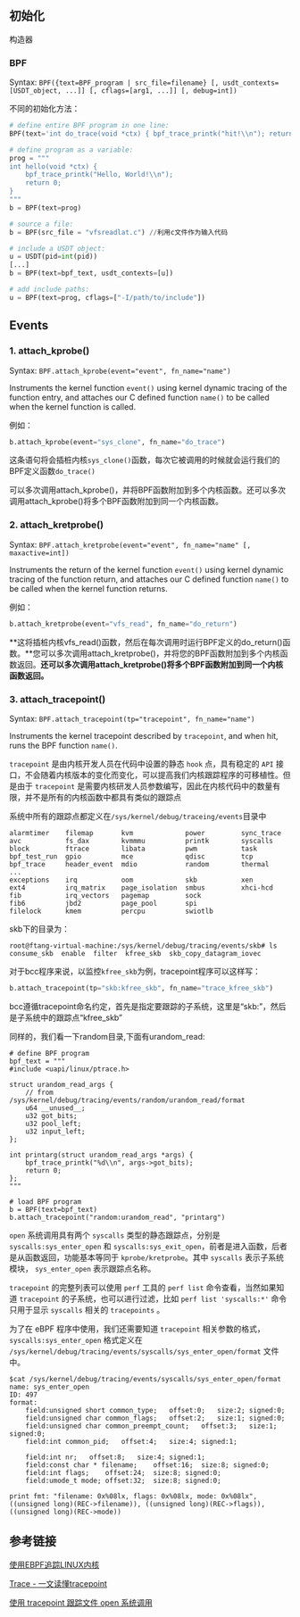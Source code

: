 ## 初始化

构造器

### BPF

Syntax: `BPF({text=BPF_program | src_file=filename} [, usdt_contexts=[USDT_object, ...]] [, cflags=[arg1, ...]] [, debug=int])`

不同的初始化方法：

```python
# define entire BPF program in one line:
BPF(text='int do_trace(void *ctx) { bpf_trace_printk("hit!\\n"); return 0; }');

# define program as a variable:
prog = """
int hello(void *ctx) {
    bpf_trace_printk("Hello, World!\\n");
    return 0;
}
"""
b = BPF(text=prog)

# source a file:
b = BPF(src_file = "vfsreadlat.c") //利用c文件作为输入代码

# include a USDT object:
u = USDT(pid=int(pid))
[...]
b = BPF(text=bpf_text, usdt_contexts=[u])

# add include paths:
u = BPF(text=prog, cflags=["-I/path/to/include"])
```

## Events

### 1. attach_kprobe()

Syntax: `BPF.attach_kprobe(event="event", fn_name="name")`

Instruments the kernel function `event()` using kernel dynamic tracing of the function entry, and attaches our C defined function `name()` to be called when the kernel function is called.

例如：

```python
b.attach_kprobe(event="sys_clone", fn_name="do_trace")
```

这条语句将会插桩内核`sys_clone()`函数，每次它被调用的时候就会运行我们的BPF定义函数`do_trace()`

可以多次调用attach_kprobe()，并将BPF函数附加到多个内核函数。还可以多次调用attach_kprobe()将多个BPF函数附加到同一个内核函数。

### 2. attach_kretprobe()

Syntax: `BPF.attach_kretprobe(event="event", fn_name="name" [, maxactive=int])`

Instruments the return of the kernel function `event()` using kernel dynamic tracing of the function return, and attaches our C defined function `name()` to be called when the kernel function returns.

例如：

```python
b.attach_kretprobe(event="vfs_read", fn_name="do_return")
```

**这将插桩内核vfs_read()函数，然后在每次调用时运行BPF定义的do_return()函数。**您可以多次调用attach_kretprobe()，并将您的BPF函数附加到多个内核函数返回。**还可以多次调用attach_kretprobe()将多个BPF函数附加到同一个内核函数返回。**


### 3. attach_tracepoint()

Syntax: `BPF.attach_tracepoint(tp="tracepoint", fn_name="name")`

Instruments the kernel tracepoint described by `tracepoint`, and when hit, runs the BPF function `name()`.

`tracepoint` 是由内核开发人员在代码中设置的静态 `hook` 点，具有稳定的 `API` 接口，不会随着内核版本的变化而变化，可以提高我们内核跟踪程序的可移植性。但是由于 `tracepoint` 是需要内核研发人员参数编写，因此在内核代码中的数量有限，并不是所有的内核函数中都具有类似的跟踪点

系统中所有的跟踪点都定义在`/sys/kernel/debug/traceing/events`目录中

```shell
alarmtimer    filemap       kvm             power         sync_trace
avc           fs_dax        kvmmmu          printk        syscalls
block         ftrace        libata          pwm           task
bpf_test_run  gpio          mce             qdisc         tcp
bpf_trace     header_event  mdio            random        thermal
...
exceptions    irq           oom             skb           xen
ext4          irq_matrix    page_isolation  smbus         xhci-hcd
fib           irq_vectors   pagemap         sock
fib6          jbd2          page_pool       spi
filelock      kmem          percpu          swiotlb

```

skb下的目录为：

```shell
root@ftang-virtual-machine:/sys/kernel/debug/tracing/events/skb# ls
consume_skb  enable  filter  kfree_skb  skb_copy_datagram_iovec
```


对于bcc程序来说，以监控`kfree_skb`为例，tracepoint程序可以这样写：

```python
b.attach_tracepoint(tp="skb:kfree_skb", fn_name="trace_kfree_skb")
```

bcc遵循tracepoint命名约定，首先是指定要跟踪的子系统，这里是“skb:”，然后是子系统中的跟踪点“kfree_skb”

同样的，我们看一下random目录,下面有urandom_read:

```shell
# define BPF program
bpf_text = """
#include <uapi/linux/ptrace.h>

struct urandom_read_args {
    // from /sys/kernel/debug/tracing/events/random/urandom_read/format
    u64 __unused__;
    u32 got_bits;
    u32 pool_left;
    u32 input_left;
};

int printarg(struct urandom_read_args *args) {
    bpf_trace_printk("%d\\n", args->got_bits);
    return 0;
};
"""

# load BPF program
b = BPF(text=bpf_text)
b.attach_tracepoint("random:urandom_read", "printarg")
```

`open` 系统调用具有两个 `syscalls` 类型的静态跟踪点，分别是 `syscalls:sys_enter_open` 和 `syscalls:sys_exit_open`，前者是进入函数，后者是从函数返回，功能基本等同于 `kprobe/kretprobe`。其中 `syscalls` 表示子系统模块， `sys_enter_open` 表示跟踪点名称。

`tracepoint` 的完整列表可以使用 `perf` 工具的 `perf list` 命令查看，当然如果知道 `tracepoint` 的子系统，也可以进行过滤，比如 `perf list 'syscalls:*'` 命令只用于显示 `syscalls` 相关的 `tracepoints` 。

为了在 eBPF 程序中使用，我们还需要知道 `tracepoint` 相关参数的格式，`syscalls:sys_enter_open` 格式定义在 `/sys/kernel/debug/tracing/events/syscalls/sys_enter_open/format` 文件中。


```shell
$cat /sys/kernel/debug/tracing/events/syscalls/sys_enter_open/format
name: sys_enter_open
ID: 497
format:
	field:unsigned short common_type;	offset:0;	size:2;	signed:0;
	field:unsigned char common_flags;	offset:2;	size:1;	signed:0;
	field:unsigned char common_preempt_count;	offset:3;	size:1;	signed:0;
	field:int common_pid;	offset:4;	size:4;	signed:1;

	field:int nr;	offset:8;	size:4;	signed:1;
	field:const char * filename;	offset:16;	size:8;	signed:0;
	field:int flags;	offset:24;	size:8;	signed:0;
	field:umode_t mode;	offset:32;	size:8;	signed:0;

print fmt: "filename: 0x%08lx, flags: 0x%08lx, mode: 0x%08lx", ((unsigned long)(REC->filename)), ((unsigned long)(REC->flags)), ((unsigned long)(REC->mode))
```



## 参考链接

[使用EBPF追踪LINUX内核](http://kerneltravel.net/blog/2021/ebpf_ljr_9/)

[Trace - 一文读懂tracepoint](https://blog.csdn.net/rikeyone/article/details/116057261)

[使用 tracepoint 跟踪文件 open 系统调用](https://www.ebpf.top/post/open_tracepoint_trace/)

